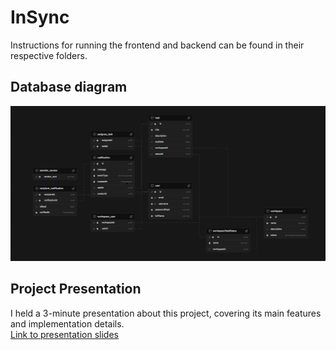 # InSync

Instructions for running the frontend and backend can be found in their respective folders.

## Database diagram

![Dijagram baze podataka](baza.png)

## Project Presentation

I held a 3-minute presentation about this project, covering its main features and implementation details.  
[Link to presentation slides](https://www.canva.com/design/DAGpBVboWCg/lxATa0_2n0WmK0hTYXU8bA/view?utm_content=DAGpBVboWCg&utm_campaign=designshare&utm_medium=link2&utm_source=uniquelinks&utlId=hb99db9e6d7)


